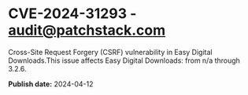 # CVE-2024-31293 - audit@patchstack.com

Cross-Site Request Forgery (CSRF) vulnerability in Easy Digital Downloads.This issue affects Easy Digital Downloads: from n/a through 3.2.6.



**Publish date:** 2024-04-12
